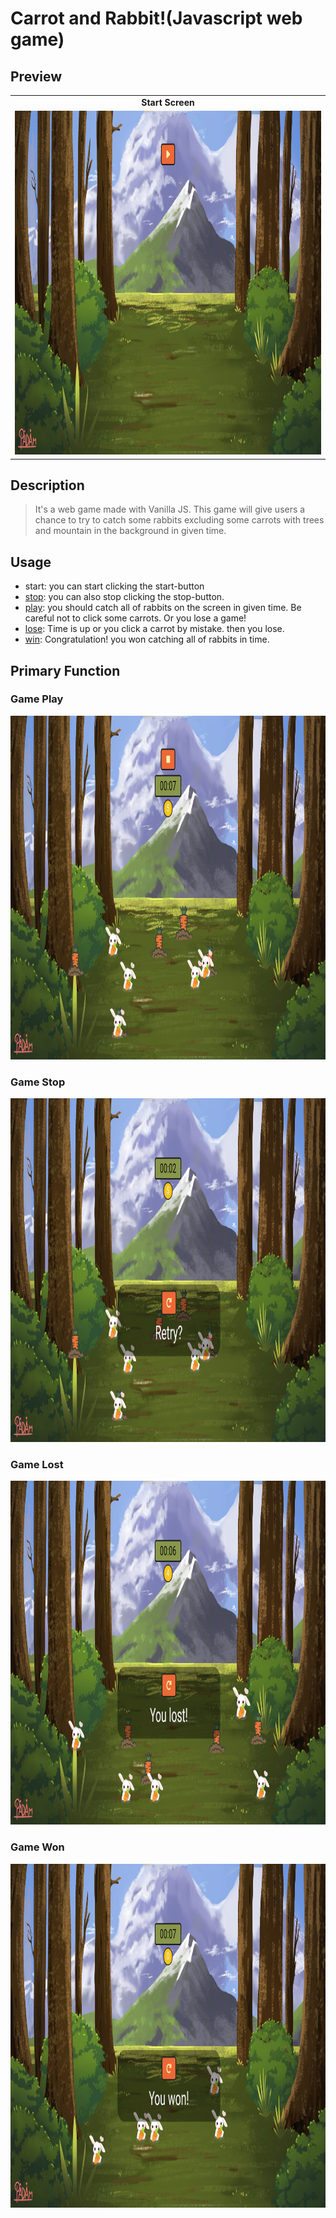 # Carrot and Rabbit!(Javascript web game)

## Preview

<table cellspacing="0">
  <tr align="center">
    <td colspan="1"> <b>Start Screen</b> </td>
  </tr>
  <td align="center"> <img src="/imgs_MD/Before_Starting.png" width="768" height="550"/></td>
</table>

## Description

> It's a web game made with Vanilla JS. This game will give users a chance to try to catch some rabbits excluding some carrots with trees and mountain in the background in given time.

## Usage

- start: you can start clicking the start-button
- [stop](#Game-Stop): you can also stop clicking the stop-button.
- [play](#Game-Play): you should catch all of rabbits on the screen in given time. Be careful not to click some carrots. Or you lose a game!
- [lose](#Game-Lost): Time is up or you click a carrot by mistake. then you lose.
- [win](#Game-Won): Congratulation! you won catching all of rabbits in time.

## Primary Function

### Game Play

<img src="/imgs_MD/Starting_Game.png" width="768" height="550"/>

### Game Stop

<img src="/imgs_MD/Stop_Game.png" width="768" height="550"/>

### Game Lost

<img src="/imgs_MD/Losing.png" width="768" height="550"/>

### Game Won

<img src="/imgs_MD/Winning.png" width="768" height="550"/>
